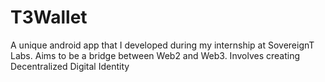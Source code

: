 # T3Wallet
A unique android app that I developed during my internship at SovereignT Labs. Aims to be a bridge between Web2 and Web3. Involves creating Decentralized Digital Identity 
